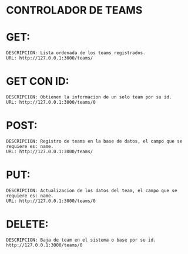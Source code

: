 # CONTROLADOR DE TEAMS

  # GET:
    DESCRIPCION: Lista ordenada de los teams registrados.
    URL: http://127.0.0.1:3000/teams/

  # GET CON ID:
    DESCRIPCION: Obtienen la informacion de un solo team por su id.
    URL: http://127.0.0.1:3000/teams/0

  # POST:
    DESCRIPCION: Registro de teams en la base de datos, el campo que se requiere es: name.
    URL: http://127.0.0.1:3000/teams/

  # PUT:
    DESCRIPCION: Actualizacion de los datos del team, el campo que se requiere es: name.
    URL: http://127.0.0.1:3000/teams/0

  # DELETE:
    DESCRIPCION: Baja de team en el sistema o base por su id.
    http://127.0.0.1:3000/teams/0
